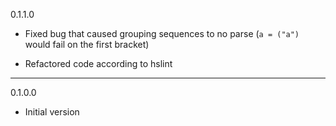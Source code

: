 0.1.1.0
* Fixed bug that caused grouping sequences to no parse (`a = ("a")` would fail on the first bracket)

* Refactored code according to hslint

****
0.1.0.0

* Initial version
